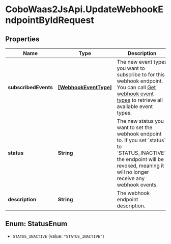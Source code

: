# CoboWaas2JsApi.UpdateWebhookEndpointByIdRequest

## Properties

Name | Type | Description | Notes
------------ | ------------- | ------------- | -------------
**subscribedEvents** | [**[WebhookEventType]**](WebhookEventType.md) | The new event types you want to subscribe to for this webhook endpoint. You can call [Get webhook event types](/developers/v2/api-references/developers--webhooks/get-webhook-event-types) to retrieve all available event types. | [optional] 
**status** | **String** | The new status you want to set the webhook endpoint to. If you set &#x60;status&#x60; to &#x60;STATUS_INACTIVE&#x60;, the endpoint will be revoked, meaning it will no longer receive any webhook events. | [optional] 
**description** | **String** | The webhook endpoint description. | [optional] 



## Enum: StatusEnum


* `STATUS_INACTIVE` (value: `"STATUS_INACTIVE"`)




